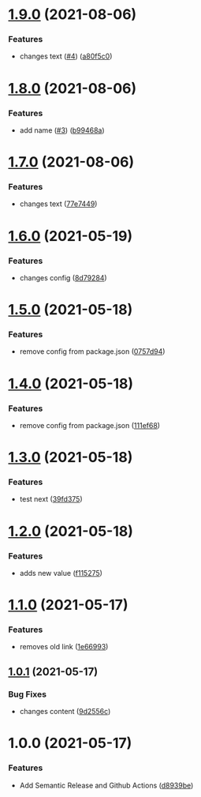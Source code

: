 # [1.9.0](https://github.com/nathpaiva/project-release/compare/v1.8.0...v1.9.0) (2021-08-06)


### Features

* changes text ([#4](https://github.com/nathpaiva/project-release/issues/4)) ([a80f5c0](https://github.com/nathpaiva/project-release/commit/a80f5c022ca1bc09aa82f98f4a4b90e378abcb5e))

# [1.8.0](https://github.com/nathpaiva/project-release/compare/v1.7.0...v1.8.0) (2021-08-06)


### Features

* add name ([#3](https://github.com/nathpaiva/project-release/issues/3)) ([b99468a](https://github.com/nathpaiva/project-release/commit/b99468af37e9479353bcdebcb9c3b6c428825ad5))

# [1.7.0](https://github.com/nathpaiva/project-release/compare/v1.6.0...v1.7.0) (2021-08-06)


### Features

* changes text ([77e7449](https://github.com/nathpaiva/project-release/commit/77e7449a1e7163eed8a69e5ecbc6c0f0bb846e5e))

# [1.6.0](https://github.com/nathpaiva/project-release/compare/v1.5.0...v1.6.0) (2021-05-19)


### Features

* changes config ([8d79284](https://github.com/nathpaiva/project-release/commit/8d79284b587abc8e40005d5b64da8b7d78fa9ef2))

# [1.5.0](https://github.com/nathpaiva/project-release/compare/v1.4.0...v1.5.0) (2021-05-18)


### Features

* remove config from package.json ([0757d94](https://github.com/nathpaiva/project-release/commit/0757d94f6d71c20fd042fe25ad1ce6aa8100739b))

# [1.4.0](https://github.com/nathpaiva/project-release/compare/v1.3.0...v1.4.0) (2021-05-18)


### Features

* remove config from package.json ([111ef68](https://github.com/nathpaiva/project-release/commit/111ef68b29136cfcd7865ab92df899ba9cedddae))

# [1.3.0](https://github.com/nathpaiva/project-release/compare/v1.2.0...v1.3.0) (2021-05-18)


### Features

* test next ([39fd375](https://github.com/nathpaiva/project-release/commit/39fd3754981ffb9fc4b8445ee2b17176e48fdba4))

# [1.2.0](https://github.com/nathpaiva/project-release/compare/v1.1.0...v1.2.0) (2021-05-18)


### Features

* adds new value ([f115275](https://github.com/nathpaiva/project-release/commit/f11527538e82fe4955a8852ab2e97b5dd32cb441))

# [1.1.0](https://github.com/nathpaiva/project-release/compare/v1.0.1...v1.1.0) (2021-05-17)


### Features

* removes old link ([1e66993](https://github.com/nathpaiva/project-release/commit/1e66993e5950993cce09dc11a701f81a8e56033f))

## [1.0.1](https://github.com/nathpaiva/project-release/compare/v1.0.0...v1.0.1) (2021-05-17)


### Bug Fixes

* changes content ([9d2556c](https://github.com/nathpaiva/project-release/commit/9d2556c60dab4f1ff6f5ebb725dab08a2895d934))

# 1.0.0 (2021-05-17)


### Features

* Add Semantic Release and Github Actions ([d8939be](https://github.com/nathpaiva/project-release/commit/d8939bea795d7ff8f1ff687cc2eea86a11ff07aa))
